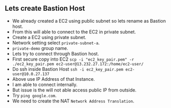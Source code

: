 ## Lets create Bastion Host

- We already created a EC2 using public subnet so lets rename as Bastion host.
- From this will able to connect to the EC2 in private subnet.
- Create a EC2 using private subnet.
- Network setting select ```private-subnet-a```.
- ``private-demo`` group name.
- Lets try to connect through Bastion host.
- First secure copy into EC2 ```scp -i "ec2_key_pair.pem" -r ./ec2_key_pair.pem ec2-user@13.232.27.172:/home/ec2-user/```
- Do ssh inside Bastion Host ```ssh -i ec2_key_pair.pem ec2-user@10.0.27.137```
- Above use IP Address of that Instance.
- I am able to connect internally.
- But issue is the will not able access public IP from outside.
- Try ```ping google.com```.
- We need to create the NAT ```Network Address Translation```.
